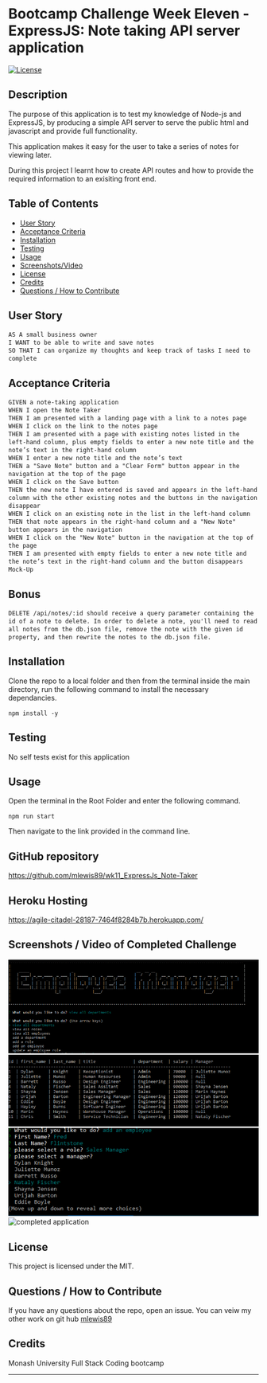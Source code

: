 

# Bootcamp Challenge Week Eleven - ExpressJS: Note taking API server application
[![License](https://img.shields.io/badge/License-MIT-blue.svg)](https://opensource.org/licenses/MIT)


## Description

The purpose of this application is to test my knowledge of Node-js and ExpressJS, by producing a simple API server to serve the public html and javascript and provide full functionality.

This application makes it easy for the user to take a series of notes for viewing later.

During this project I learnt how to create API routes and how to provide the required information to an exisiting front end.

## Table of Contents
    
- [User Story](#user-story)
- [Acceptance Criteria](#acceptance-criteria)
- [Installation](#installation)
- [Testing](#testing)
- [Usage](#usage)
- [Screenshots/Video](<#screenshots--video-of-completed-challenge>)
- [License](#license)
- [Credits](#credits)
- [Questions / How to Contribute](#questions--how-to-contribute)

## User Story

```
AS A small business owner
I WANT to be able to write and save notes
SO THAT I can organize my thoughts and keep track of tasks I need to complete
```

## Acceptance Criteria

```
GIVEN a note-taking application
WHEN I open the Note Taker
THEN I am presented with a landing page with a link to a notes page
WHEN I click on the link to the notes page
THEN I am presented with a page with existing notes listed in the left-hand column, plus empty fields to enter a new note title and the note’s text in the right-hand column
WHEN I enter a new note title and the note’s text
THEN a "Save Note" button and a "Clear Form" button appear in the navigation at the top of the page
WHEN I click on the Save button
THEN the new note I have entered is saved and appears in the left-hand column with the other existing notes and the buttons in the navigation disappear
WHEN I click on an existing note in the list in the left-hand column
THEN that note appears in the right-hand column and a "New Note" button appears in the navigation
WHEN I click on the "New Note" button in the navigation at the top of the page
THEN I am presented with empty fields to enter a new note title and the note’s text in the right-hand column and the button disappears
Mock-Up
```
## Bonus
```
DELETE /api/notes/:id should receive a query parameter containing the id of a note to delete. In order to delete a note, you'll need to read all notes from the db.json file, remove the note with the given id property, and then rewrite the notes to the db.json file.
```

## Installation

Clone the repo to a local folder and then from the terminal inside the main directory, run the following command to install the necessary dependancies.
       
    npm install -y

## Testing

No self tests exist for this application

## Usage
    
Open the terminal in the Root Folder and enter the following command.

    npm run start

Then navigate to the link provided in the command line. 


## GitHub repository
https://github.com/mlewis89/wk11_ExpressJs_Note-Taker

## Heroku Hosting
https://agile-citadel-28187-7464f8284b7b.herokuapp.com/

## Screenshots / Video of Completed Challenge

![completed application](/assets/Capture1.PNG)
![completed application](/assets/Capture2.PNG)
![completed application](/assets/Capture3.PNG)
![completed application](/assets/Capture4.PNG)

## License
This project is licensed under the MIT.
    
## Questions / How to Contribute
    
If you have any questions about the repo, open an issue. You can veiw my other work on git hub [mlewis89](https://github.com/mlewis89/)

## Credits

Monash University Full Stack Coding bootcamp


---
